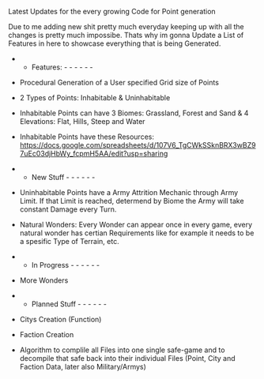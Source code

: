 Latest Updates for the every growing Code for Point generation 

Due to me adding new shit pretty much everyday keeping up with all the changes is pretty much impossibe.
Thats why im gonna Update a List of Features in here to showcase everything that is being Generated.

-  -  Features:  -  -  -  -  -  -
- Procedural Generation of a User specified Grid size of Points
- 2 Types of Points: Inhabitable & Uninhabitable
- Inhabitable Points can have 3 Biomes: Grassland, Forest and Sand & 4 Elevations: Flat, Hills, Steep and Water
- Inhabitable Points have these Resources: https://docs.google.com/spreadsheets/d/107V6_TgCWkSSknBRX3wBZ97uEc03djHbWy_fcpmH5AA/edit?usp=sharing

-  -  New Stuff  -  -  -  -  -  -
- Uninhabitable Points have a Army Attrition Mechanic through Army Limit. If that Limit is reached, determend by Biome the Army will take constant Damage every Turn.
- Natural Wonders: Every Wonder can appear once in every game, every natural wonder has certian Requirements like for example it needs to be a spesific Type of Terrain, etc.

-  -  In Progress  -  -  -  -  -  -
- More Wonders

-  -  Planned Stuff   -  -  -  -  -  -
- Citys Creation (Function)
- Faction Creation
- Algorithm to complile all Files into one single safe-game and to decompile that safe back into their individual Files (Point, City and Faction Data, later also Military/Armys)
